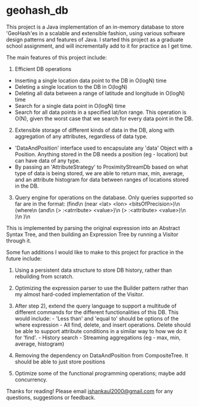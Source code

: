 # geohash_db

This project is a Java implementation of an in-memory database to  store 'GeoHash'es in a scalable and extensible fashion, using various software design patterns
and features of Java. I started this project as a graduate school assignment, and will incrementally add to it for practice as I get time.

The main features of this project include:

 1. Efficient DB operations
  - Inserting a single location data point to the DB in O(logN) time
  - Deleting a single location to the DB in O(logN)
  - Deleting all data between a range of latitude and longitude in O(logN) time
  - Search for a single data point in O(logN) time
  - Search for all data points in a specified lat/lon range. This operation is O(N), given the worst case that we search for every data point in the DB.
  
 2. Extensible storage of different kinds of data in the DB, along with aggregation of any attributes, regardless of data type.
  - 'DataAndPosition' interface used to encapsulate any 'data' Object with a Position. Anything stored in the DB needs a position (eg - location) but can have data
  of any type.
  - By passing an 'AttributeStrategy' to ProximityStreamDb based on what type of data is being stored, we are able to return max, min, average, and an
  attribute histogram for data between ranges of locations stored in the DB. 
 
 3. Query engine for operations on the database. Only queries supported so far are in the format: 
 (find\n
  (near \<lat\> \<lon\> \<bitsOfPrecision\>)\n
  (where\n
    (and\n 
      (\> :\<atrribute\> \<value\>)\n
      (\> :\<attribute\> \<value\>)\n
    )\n
  )\n

  This is implemented by parsing the original expression into an Abstract Syntax Tree, and then building an Expression Tree by running a Visitor through it.
  
Some fun additions I would like to make to this project for practice in the future include:
  1. Using a persistent data structure to store DB history, rather than rebuilding from scratch.
  2. Optimizing the expression parser to use the Builder pattern rather than my almost hard-coded implementation of the Visitor.
  3. After step 2), extend the query language to support a multitude of different commands for the different functionalities of this DB. This would include:
    - 'Less than' and 'equal to' should be options of the where expression
    - All find, delete, and insert operations. Delete should be able to support attribute conditions in a similar way to how we do it for 'find'.
    - History search
    - Streaming aggregations (eg - max, min, average, histogram)  
    
  4. Removing the dependency on DataAndPosition from CompositeTree. It should be able to just store positions
  5. Optimize some of the functional programming operations; maybe add concurrency.
  
 Thanks for reading! Please email ishankaul2000@gmail.com for any questions, suggestions or feedback.
  

